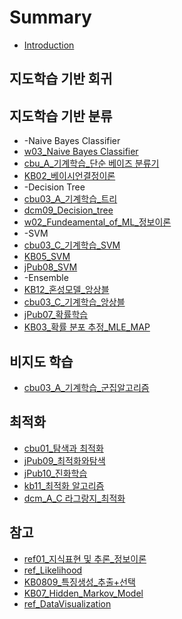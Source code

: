 # Summary

* [Introduction](README.md)

## 지도학습 기반 회귀


## 지도학습 기반 분류 
* -Naive Bayes Classifier
* [w03\_Naive Bayes Classifier](w03naive-bayes-classifier.md)
* [cbu\_A\_기계학습\_단순 베이즈 분류기](w03naive-bayes-classifier/cbua-ae30-acc4-d559-c2b5-b2e8-c21c-bca0-c774-c988-bd84-b958-ae30.md)
* [KB02\_베이시언결정이론](w03naive-bayes-classifier/kb02bca0-c774-c2dc-c5b8-acb0-c815-c774-b860.md)
* -Decision Tree
* [cbu03\_A\_기계학습\_트리](cbu03ae30-acc4-d559-c2b5.md)
* [dcm09\_Decision\_tree](cbu03ae30-acc4-d559-c2b5/dcm09decision-tree.md)
* [w02\_Fundeamental\_of\_ML\_정보이론](w02fundeamental-of-ml.md)
* -SVM
* [cbu03\_C\_기계학습\_SVM](cbu03c-ae30-acc4-d559-c2b5-svm.md)
* [KB05\_SVM](cbu03c-ae30-acc4-d559-c2b5-svm/kb05svm.md)
* [jPub08\_SVM](cbu03c-ae30-acc4-d559-c2b5-svm/jpub08svm.md)
* -Ensemble
* [KB12\_혼성모델\_앙상블](kb12d63c-c131-baa8-b378-c559-c0c1-be14.md)
* [cbu03\_C\_기계학습\_앙상블](kb12d63c-c131-baa8-b378-c559-c0c1-be14/cbu03c-ae30-acc4-d559-c2b5-c559-c0c1-be14.md)
* [jPub07\_확률학습](jpub07d655-b960-d559-c2b5.md)
* [KB03\_확률 분포 추정\_MLE\_MAP](w03naive-bayes-classifier/kb03d655-b960-bd84-d3ec-cd94-c815.md)


## 비지도 학습 
* [cbu03\_A\_기계학습\_군집알고리즘](cbu03a-ae30-acc4-d559-c2b5-ad70-c9d1-c54c-ace0-b9ac-c998.md)


## 최적화 
* [cbu01\_탐색과 최적화](cbu01.md)
* [jPub09\_최적화와탐색](cbu01/jpob09cd5c-c801-d654-c640-d0d0-c0c9.md)
* [jPub10\_진화학습](cbu01/jpob10c9c4-d654-d559-c2b5.md)
* [kb11\_최적화 알고리즘](cbu01/kb11cd5c-c801-d654-c54c-ace0-b9ac-c998.md)
* [dcm\_A\_C 라그랑지\_최적화](cbu01/dcma-c-b77c-adf8-b791-c9c0-cd5c-c801-d654.md)

## 참고 
* [ref01\_지식표현 및 추론\_정보이론](cbu02.md)
* [ref\_Likelihood](w03naive-bayes-classifier/kb03d655-b960-bd84-d3ec-cd94-c815/refd655-b960-cd94-c815-bd84-d3ec-c6b0-b3c4.md)
* [KB0809\_특징생성\_추출+선택](kb0809d2b9-c9d5-c0dd-c131-cd94-cd9c+-c120-d0dd.md)
* [KB07\_Hidden\_Markov\_Model](kb07hidden-markov-model.md)
* [ref\_DataVisualization](refdatavisualization.md)

